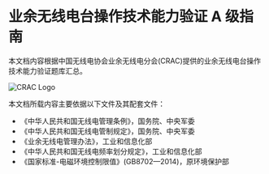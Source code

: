 # 业余无线电台操作技术能力验证 A 级指南

本文档内容根据中国无线电协会业余无线电分会(CRAC)提供的业余无线电台操作技术能力验证题库汇总。

![CRAC Logo](//cdn.seanhuai.tech/crac/CRAC-LOGO.jpg)

本文档所载内容主要依据以下文件及其配套文件：

* 《中华人民共和国无线电管理条例》，国务院、中央军委
* 《中华人民共和国无线电管制规定》，国务院、中央军委
* 《业余无线电管理办法》，工业和信息化部
* 《中华人民共和国无线电频率划分规定》，工业和信息化部
* 《国家标准-电磁环境控制限值》(GB8702—2014)，原环境保护部
